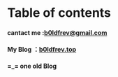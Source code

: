 # Table of contents

#### cantact me :[b0ldfrev@gmail.com](b0ldfrev@gmail.com)

#### My Blog ：[b0ldfrev.top](https://b0ldfrev.top/) 

#### =_=  one old Blog
